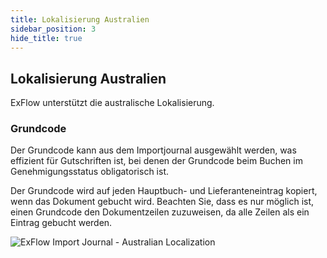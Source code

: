 ```yaml
---
title: Lokalisierung Australien
sidebar_position: 3
hide_title: true
---
```

## Lokalisierung Australien

ExFlow unterstützt die australische Lokalisierung.

### Grundcode

Der Grundcode kann aus dem Importjournal ausgewählt werden, was effizient für
Gutschriften ist, bei denen der Grundcode beim Buchen im Genehmigungsstatus
obligatorisch ist.

Der Grundcode wird auf jeden Hauptbuch- und Lieferanteneintrag kopiert,
wenn das Dokument gebucht wird. Beachten Sie, dass es nur möglich ist,
einen Grundcode den Dokumentzeilen zuzuweisen, da alle Zeilen als ein
Eintrag gebucht werden.

![ExFlow Import Journal - Australian Localization](@site/static/img/media/image355.png)
